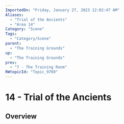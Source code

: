 ```yaml
---
ImportedOn: "Friday, January 27, 2023 12:02:47 AM"
Aliases:
  - "Trial of the Ancients"
  - "Area 14"
Category: "Scene"
Tags:
  - "Category/Scene"
parent:
  - "The Training Grounds"
up:
  - "The Training Grounds"
prev:
  - "7 - The Training Room"
RWtopicId: "Topic_9769"
---
```

# 14 - Trial of the Ancients
## Overview
